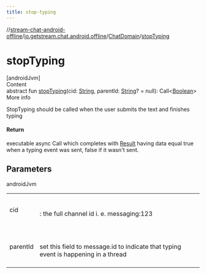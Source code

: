 ```yaml
---
title: stop-typing
---
```

//[stream-chat-android-offline](../../../index.md)/[io.getstream.chat.android.offline](../index.md)/[ChatDomain](index.md)/[stopTyping](stopTyping.md)



# stopTyping  
[androidJvm]  
Content  
abstract fun [stopTyping](stopTyping.md)(cid: [String](https://kotlinlang.org/api/latest/jvm/stdlib/kotlin/-string/index.html), parentId: [String](https://kotlinlang.org/api/latest/jvm/stdlib/kotlin/-string/index.html)? = null): Call&lt;[Boolean](https://kotlinlang.org/api/latest/jvm/stdlib/kotlin/-boolean/index.html)&gt;  
More info  


StopTyping should be called when the user submits the text and finishes typing



#### Return  


executable async Call which completes with [Result](https://kotlinlang.org/api/latest/jvm/stdlib/kotlin/-result/index.html) having data equal true when a typing event was sent, false if it wasn't sent.



## Parameters  
  
androidJvm  
  
| | |
|---|---|
| <a name="io.getstream.chat.android.offline/ChatDomain/stopTyping/#kotlin.String#kotlin.String?/PointingToDeclaration/"></a>cid| <a name="io.getstream.chat.android.offline/ChatDomain/stopTyping/#kotlin.String#kotlin.String?/PointingToDeclaration/"></a><br/><br/>: the full channel id i. e. messaging:123<br/><br/>|
| <a name="io.getstream.chat.android.offline/ChatDomain/stopTyping/#kotlin.String#kotlin.String?/PointingToDeclaration/"></a>parentId| <a name="io.getstream.chat.android.offline/ChatDomain/stopTyping/#kotlin.String#kotlin.String?/PointingToDeclaration/"></a><br/><br/>set this field to message.id to indicate that typing event is happening in a thread<br/><br/>|
  
  



